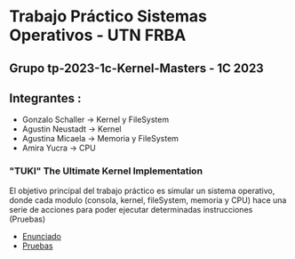 # Trabajo Práctico Sistemas Operativos - UTN FRBA 
## Grupo tp-2023-1c-Kernel-Masters - 1C 2023
## Integrantes : 
  - Gonzalo Schaller -> Kernel y FileSystem
  - Agustin Neustadt -> Kernel
  - Agustina Micaela -> Memoria y FileSystem
  - Amira Yucra -> CPU
### "TUKI" The Ultimate Kernel Implementation 
El objetivo principal del trabajo práctico es simular un sistema operativo, donde cada modulo (consola, kernel, fileSystem, memoria y CPU) hace una serie
de acciones para poder ejecutar determinadas instrucciones (Pruebas)
- [Enunciado](https://docs.google.com/document/d/1orfThJsPmMx5uPzbY3wClGhqX8jASMOCUMlWnYAr7cA/edit)
- [Pruebas](https://docs.google.com/document/d/1MNalaTCB95qGO8q3rlR7VVCQqv3VLP3oeYxBgXgBy5g/edit)
